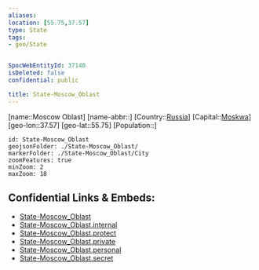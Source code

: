 ```yaml
---
aliases: 
location: [55.75,37.57]
type: State
tags:
- geo/State


SpocWebEntityId: 37140
isDeleted: false
confidential: public

title: State-Moscow_Oblast
---
```

[name::Moscow Oblast]
[name-abbr::]
[Country::[Russia](geo/Continent/Europe/Russia.md)]
[Capital::[Moskwa](geo/Continent/Europe/Russia/City/Moskwa.md)]
[geo-lon::37.57]
[geo-lat::55.75]
[Population::]



```leaflet
id: State-Moscow_Oblast
geojsonFolder: ./State-Moscow_Oblast/
markerFolder: ./State-Moscow_Oblast/City
zoomFeatures: true 
minZoom: 2 
maxZoom: 18
```


## Confidential Links & Embeds: 
- [State-Moscow_Oblast](../../../../../../_public/geo/Continent/Europe/Russia/State/State-Moscow_Oblast.md) 
- [State-Moscow_Oblast.internal](../../../../../../_internal/geo/Continent/Europe/Russia/State/State-Moscow_Oblast.internal.md) 
- [State-Moscow_Oblast.protect](../../../../../../_protect/geo/Continent/Europe/Russia/State/State-Moscow_Oblast.protect.md) 
- [State-Moscow_Oblast.private](../../../../../../_private/geo/Continent/Europe/Russia/State/State-Moscow_Oblast.private.md) 
- [State-Moscow_Oblast.personal](../../../../../../_personal/geo/Continent/Europe/Russia/State/State-Moscow_Oblast.personal.md) 
- [State-Moscow_Oblast.secret](../../../../../../_secret/geo/Continent/Europe/Russia/State/State-Moscow_Oblast.secret.md) 

